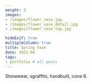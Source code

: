 ```yaml
---
weight: 3
images:
- /images/flower_vase.jpg
- /images/flower_vase_detail.jpg
- /images/flower_vase_top.jpg

hideExif: true
multipleColumn: true
title: Spring Vase
date: 2021-04
tags:
- portfolio # all posts
---
```


Stonewear, sgraffito, handbuilt, cone 6. 
